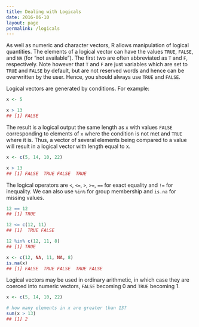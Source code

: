 ```yaml
---
title: Dealing with Logicals
date: 2016-06-10
layout: page
permalink: /logicals
---
```


As well as numeric and character vectors, R allows manipulation of logical quantities. The elements of a logical vector can have the values `TRUE`, `FALSE`, and `NA` (for “not available”). The first two are often abbreviated as `T` and `F`, respectively. Note however that `T` and `F` are just variables which are set to `TRUE` and `FALSE` by default, but are not reserved words and hence can be overwritten by the user. Hence, you should always use `TRUE` and `FALSE`.

Logical vectors are generated by conditions. For example:


```r
x <- 5

x > 13
## [1] FALSE
```

The result is a logical output the same length as `x` with values `FALSE` corresponding to elements of `x` where the condition is not met and `TRUE` where it is.  Thus, a vector of several elements being compared to a value will result in a logical vector with length equal to x.


```r
x <- c(5, 14, 10, 22)

x > 13
## [1] FALSE  TRUE FALSE  TRUE
```


The logical operators are `<`, `<=`, `>`, `>=`, `==` for exact equality and `!=` for inequality.  We can also use `%in%` for group membership and `is.na` for missing values. 


```r
12 == 12
## [1] TRUE

12 <= c(12, 11)
## [1]  TRUE FALSE

12 %in% c(12, 11, 8)
## [1] TRUE

x <- c(12, NA, 11, NA, 8)
is.na(x)
## [1] FALSE  TRUE FALSE  TRUE FALSE
```


Logical vectors may be used in ordinary arithmetic, in which case they are coerced into
numeric vectors, `FALSE` becoming 0 and `TRUE` becoming 1. 


```r
x <- c(5, 14, 10, 22)

# how many elements in x are greater than 13?
sum(x > 13)
## [1] 2
```


